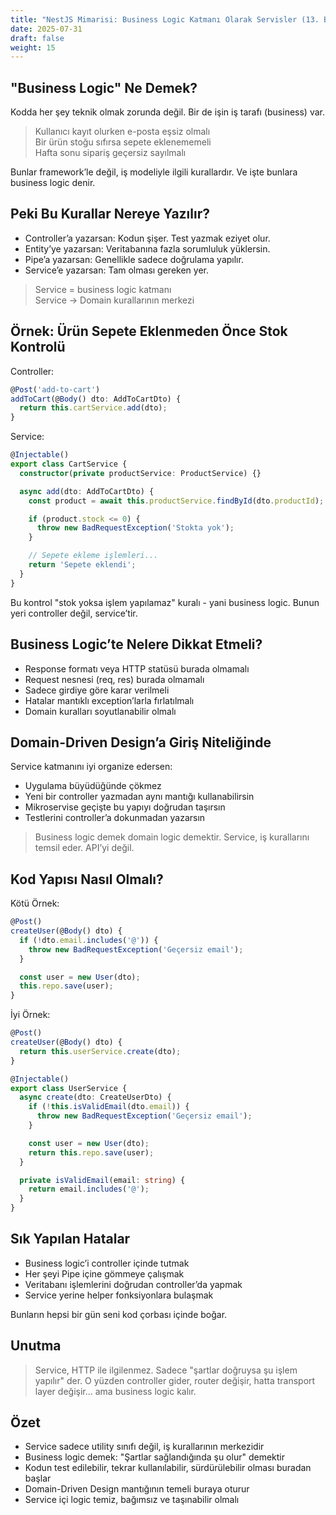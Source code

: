 ```yaml
---
title: "NestJS Mimarisi: Business Logic Katmanı Olarak Servisler (13. Bölüm)"
date: 2025-07-31
draft: false
weight: 15
---
```


## "Business Logic" Ne Demek?

Kodda her şey teknik olmak zorunda değil.
Bir de işin iş tarafı (business) var.

> Kullanıcı kayıt olurken e-posta eşsiz olmalı<br />
Bir ürün stoğu sıfırsa sepete eklenememeli<br />
Hafta sonu sipariş geçersiz sayılmalı

Bunlar framework’le değil, iş modeliyle ilgili kurallardır.
Ve işte bunlara business logic denir.

## Peki Bu Kurallar Nereye Yazılır?

- Controller’a yazarsan: Kodun şişer. Test yazmak eziyet olur.
- Entity’ye yazarsan: Veritabanına fazla sorumluluk yüklersin.
- Pipe’a yazarsan: Genellikle sadece doğrulama yapılır.
- Service’e yazarsan: Tam olması gereken yer.

> Service = business logic katmanı<br />
Service -> Domain kurallarının merkezi

## Örnek: Ürün Sepete Eklenmeden Önce Stok Kontrolü
Controller:

```ts
@Post('add-to-cart')
addToCart(@Body() dto: AddToCartDto) {
  return this.cartService.add(dto);
}
```
Service:
```ts
@Injectable()
export class CartService {
  constructor(private productService: ProductService) {}

  async add(dto: AddToCartDto) {
    const product = await this.productService.findById(dto.productId);

    if (product.stock <= 0) {
      throw new BadRequestException('Stokta yok');
    }

    // Sepete ekleme işlemleri...
    return 'Sepete eklendi';
  }
}
```
Bu kontrol "stok yoksa işlem yapılamaz" kuralı - yani business logic.
Bunun yeri controller değil, service’tir.


## Business Logic’te Nelere Dikkat Etmeli?

- Response formatı veya HTTP statüsü burada olmamalı
- Request nesnesi (req, res) burada olmamalı
- Sadece girdiye göre karar verilmeli
- Hatalar mantıklı exception’larla fırlatılmalı
- Domain kuralları soyutlanabilir olmalı


## Domain-Driven Design’a Giriş Niteliğinde

Service katmanını iyi organize edersen:
- Uygulama büyüdüğünde çökmez
- Yeni bir controller yazmadan aynı mantığı kullanabilirsin
- Mikroservise geçişte bu yapıyı doğrudan taşırsın
- Testlerini controller’a dokunmadan yazarsın

> Business logic demek domain logic demektir.
Service, iş kurallarını temsil eder. API’yi değil.

## Kod Yapısı Nasıl Olmalı?

Kötü Örnek:

```ts
@Post()
createUser(@Body() dto) {
  if (!dto.email.includes('@')) {
    throw new BadRequestException('Geçersiz email');
  }

  const user = new User(dto);
  this.repo.save(user);
}
```
İyi Örnek:

```ts
@Post()
createUser(@Body() dto) {
  return this.userService.create(dto);
}
```

```ts
@Injectable()
export class UserService {
  async create(dto: CreateUserDto) {
    if (!this.isValidEmail(dto.email)) {
      throw new BadRequestException('Geçersiz email');
    }

    const user = new User(dto);
    return this.repo.save(user);
  }

  private isValidEmail(email: string) {
    return email.includes('@');
  }
}
```

## Sık Yapılan Hatalar

- Business logic’i controller içinde tutmak
- Her şeyi Pipe içine gömmeye çalışmak
- Veritabanı işlemlerini doğrudan controller’da yapmak
- Service yerine helper fonksiyonlara bulaşmak

Bunların hepsi bir gün seni kod çorbası içinde boğar.

## Unutma

> Service, HTTP ile ilgilenmez.
Sadece "şartlar doğruysa şu işlem yapılır" der.
O yüzden controller gider, router değişir, hatta transport layer değişir... ama business logic kalır.


## Özet

- Service sadece utility sınıfı değil, iş kurallarının merkezidir
- Business logic demek: "Şartlar sağlandığında şu olur" demektir
- Kodun test edilebilir, tekrar kullanılabilir, sürdürülebilir olması buradan başlar
- Domain-Driven Design mantığının temeli buraya oturur
- Service içi logic temiz, bağımsız ve taşınabilir olmalı
